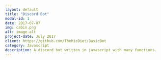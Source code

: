 ```yaml
---
layout: default
title: "Discord Bot"
modal-id: 1
date: 2017-07-07
img: cabin.png
alt: image-alt
project-date: July 2017
client: https://github.com/TheMicDiet/BasicBot
category: Javascript
description: A discord bot written in javascript with many functions.
---
```


